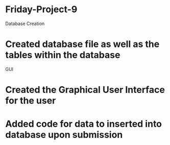 # Friday-Project-9

Database Creation
# Created database file as well as the tables within the database

GUI 
# Created the Graphical User Interface for the user
# Added code for data to inserted into database upon submission
